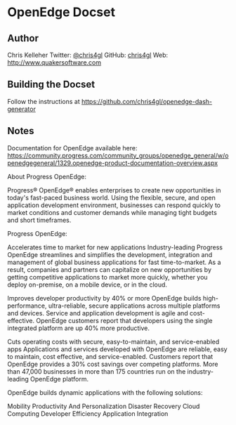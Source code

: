 OpenEdge Docset
===================

## Author

Chris Kelleher 
Twitter: [@chris4gl](https://twitter.com/chris4gl) 
GitHub: [chris4gl](https://github.com/chris4gl)
Web: <http://www.quakersoftware.com>


## Building the Docset

Follow the instructions at <https://github.com/chris4gl/openedge-dash-generator>


## Notes

Documentation for OpenEdge available here:
<https://community.progress.com/community_groups/openedge_general/w/openedgegeneral/1329.openedge-product-documentation-overview.aspx>

About Progress OpenEdge:

Progress® OpenEdge® enables enterprises to create new opportunities in today's fast-paced business world. Using the flexible, secure, and open application development environment, businesses can respond quickly to market conditions and customer demands while managing tight budgets and short timeframes.

Progress OpenEdge:

Accelerates time to market for new applications
Industry-leading Progress OpenEdge streamlines and simplifies the development, integration and management of global business applications for fast time-to-market. As a result, companies and partners can capitalize on new opportunities by getting competitive applications to market more quickly, whether you deploy on-premise, on a mobile device, or in the cloud.

Improves developer productivity by 40% or more
OpenEdge builds high-performance, ultra-reliable, secure applications across multiple platforms and devices. Service and application development is agile and cost-effective. OpenEdge customers report that developers using the single integrated platform are up 40% more productive.

Cuts operating costs with secure, easy-to-maintain, and service-enabled apps
Applications and services developed with OpenEdge are reliable, easy to maintain, cost effective, and service-enabled. Customers report that OpenEdge provides a 30% cost savings over competing platforms. More than 47,000 businesses in more than 175 countries run on the industry-leading OpenEdge platform.

OpenEdge builds dynamic applications with the following solutions:

Mobility
Productivity And Personalization
Disaster Recovery
Cloud Computing
Developer Efficiency
Application Integration
